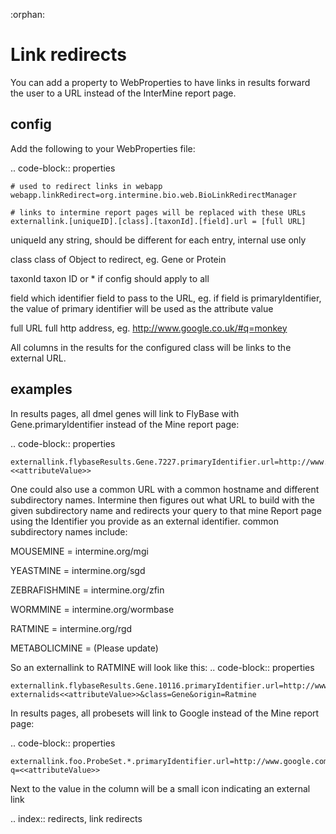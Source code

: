 :orphan:

Link redirects
================================

You can add a property to WebProperties to have links in results forward the user to a URL instead of the InterMine report page.

config
-------

Add the following to your WebProperties file:

.. code-block:: properties

	# used to redirect links in webapp
	webapp.linkRedirect=org.intermine.bio.web.BioLinkRedirectManager

	# links to intermine report pages will be replaced with these URLs
	externallink.[uniqueID].[class].[taxonId].[field].url = [full URL]

uniqueId
	any string, should be different for each entry, internal use only

class
 	class of Object to redirect, eg. Gene or Protein

taxonId
	taxon ID or * if config should apply to all

field
	which identifier field to pass to the URL, eg. if field is primaryIdentifier, the value of primary identifier will be used as the attribute value

full URL
	full http address, eg. http://www.google.co.uk/#q=monkey

All columns in the results for the configured class will be links to the external URL.  
 

examples
--------

In results pages, all dmel genes will link to FlyBase with Gene.primaryIdentifier instead of the Mine report page:

.. code-block:: properties

	externallink.flybaseResults.Gene.7227.primaryIdentifier.url=http://www.flybase.org/.bin/fbidq.html?<<attributeValue>>
	

One could also use a common URL with a common hostname and different subdirectory names. Intermine then figures out what URL to build with the given subdirectory name and redirects your query to that mine Report page using the Identifier you provide as an external identifier.
common subdirectory names include:

MOUSEMINE = intermine.org/mgi

YEASTMINE = intermine.org/sgd

ZEBRAFISHMINE = intermine.org/zfin

WORMMINE = intermine.org/wormbase

RATMINE = intermine.org/rgd

METABOLICMINE = (Please update) 

So an externallink to RATMINE will look like this: 
.. code-block:: properties 

	externallink.flybaseResults.Gene.10116.primaryIdentifier.url=http://www.intermine.org/rgd/portal.do?externalids<<attributeValue>>&class=Gene&origin=Ratmine	
	

In results pages, all probesets will link to Google instead of the Mine report page:

.. code-block:: properties

	externallink.foo.ProbeSet.*.primaryIdentifier.url=http://www.google.com?q=<<attributeValue>>

Next to the value in the column will be a small icon indicating an external link

.. index:: redirects, link redirects
